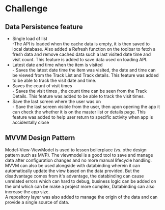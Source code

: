 # Challenge

## Data Persistence feature
  - Single load of list   
      -The API is loaded when the cache data is empty, it is then saved to local database. Also added a Refresh function on the toolbar to fetch a fresh data and remove cached data such a last visited date time and visit count. This feature is added to save data used on loading API.
  - Latest date and time when the item is visited   
  		- Saves the latest date time the item was visited, the date and time can be viewed from the Track List and Track details. This feature was added to be able to track the visit date and time.
  - Saves the count of visit times   
  		- Saves the visit times , the count time can be seen from the Track Details.  This feature was added to be able to track the visit times.
  - Save the last screen where the user was on  
  		- Save the last screen visible from the user, then upon opening the app it can check the whether it is on the master list or details page. This feature was added to help user return to specific activity when app is accidentally close

## MVVM Design Pattern 
Model-View-ViewModel is used to lessen boilerplace (vs. othe design pattern such as MVP). The viewmodel is a good tool to save and manage data after configuration changes and no more manual lifecycle handling. MVVM can also be used alongside with databinding wherein it can automatically update the view based on the data provided. But the disadvantage comes from it's advantage, the databinding can cause unrelated errors which can hard to debug, business logic can be added on the xml which can be make a project more complex,  Databinding can also increase the app size.   
   A repository layer was also added to manage the origin of the data and can provide a single source of data.  
